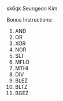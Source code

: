 sk6qk
Seungeon Kim

Bonus Instructions:
1. AND
2. OR
3. XOR
4. NOR
5. SLT
6. MFLO
7. MTHI
8.  DIV
9.  BLEZ
10. BLTZ
11. BGEZ
